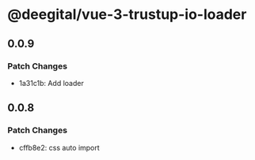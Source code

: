 # @deegital/vue-3-trustup-io-loader

## 0.0.9

### Patch Changes

- 1a31c1b: Add loader

## 0.0.8

### Patch Changes

- cffb8e2: css auto import
